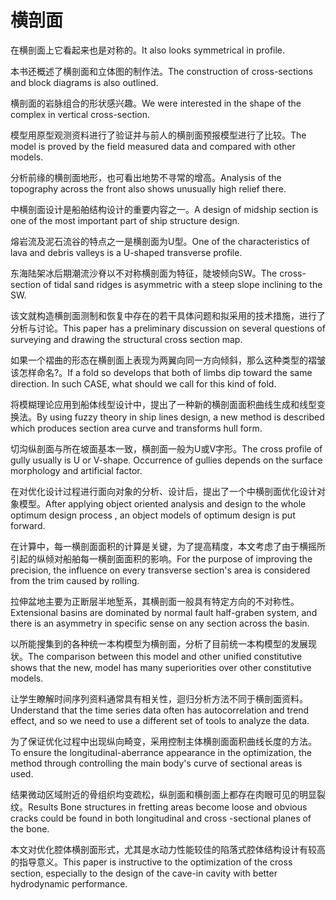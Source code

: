 # 横剖面

<p><span class="chinese">在横剖面上它看起来也是对称的。</span><span class="english">It also looks symmetrical in profile.</span></p>

<p><span class="chinese">本书还概述了横剖面和立体图的制作法。</span><span class="english">The construction of cross-sections and block diagrams is also outlined.</span></p>

<p><span class="chinese">横剖面的岩脉组合的形状感兴趣。</span><span class="english">We were interested in the shape of the complex in vertical cross-section.</span></p>

<p><span class="chinese">模型用原型观测资料进行了验证并与前人的横剖面预报模型进行了比较。</span><span class="english">The model is proved by the field measured data and compared with other models.</span></p>

<p><span class="chinese">分析前缘的横剖面地形，也可看出地势不寻常的增高。</span><span class="english">Analysis of the topography across the front also shows unusually high relief there.</span></p>

<p><span class="chinese">中横剖面设计是船舶结构设计的重要内容之一。</span><span class="english">A design of midship section is one of the most important part of ship structure design.</span></p>

<p><span class="chinese">熔岩流及泥石流谷的特点之一是横剖面为U型。</span><span class="english">One of the characteristics of lava and debris valleys is a U-shaped transverse profile.</span></p>

<p><span class="chinese">东海陆架冰后期潮流沙脊以不对称横剖面为特征，陡坡倾向SW。</span><span class="english">The cross-section of tidal sand ridges is asymmetric with a steep slope inclining to the SW.</span></p>

<p><span class="chinese">该文就构造横剖面测制和恢复中存在的若干具体问题和拟采用的技术措施，进行了分析与讨论。</span><span class="english">This paper has a preliminary discussion on several questions of surveying and drawing the structural cross section map.</span></p>

<p><span class="chinese">如果一个褶曲的形态在横剖面上表现为两翼向同一方向倾斜，那么这种类型的褶皱该怎样命名?。</span><span class="english">If a fold so develops that both of limbs dip toward the same direction. In such CASE, what should we call for this kind of fold.</span></p>

<p><span class="chinese">将模糊理论应用到船体线型设计中，提出了一种新的横剖面面积曲线生成和线型变换法。</span><span class="english">By using fuzzy theory in ship lines design, a new method is described which produces section area curve and transforms hull form.</span></p>

<p><span class="chinese">切沟纵剖面与所在坡面基本一致，横剖面一般为U或V字形。</span><span class="english">The cross profile of gully usually is U or V-shape. Occurrence of gullies depends on the surface morphology and artificial factor.</span></p>

<p><span class="chinese">在对优化设计过程进行面向对象的分析、设计后，提出了一个中横剖面优化设计对象模型。</span><span class="english">After applying object oriented analysis and design to the whole optimum design process , an object models of optimum design is put forward.</span></p>

<p><span class="chinese">在计算中，每一横剖面面积的计算是关键，为了提高精度，本文考虑了由于横摇所引起的纵倾对船舶每一横剖面面积的影响。</span><span class="english">For the purpose of improving the precision, the influence on every transverse section's area is considered from the trim caused by rolling.</span></p>

<p><span class="chinese">拉伸盆地主要为正断层半地堑系，其横剖面一般具有特定方向的不对称性。</span><span class="english">Extensional basins are dominated by normal fault half-graben system, and there is an asymmetry in specific sense on any section across the basin.</span></p>

<p><span class="chinese">以所能搜集到的各种统一本构模型为横剖面，分析了目前统一本构模型的发展现状。</span><span class="english">The comparison between this model and other unified constitutive shows that the new, model has many superiorities over other constitutive models.</span></p>

<p><span class="chinese">让学生瞭解时间序列资料通常具有相关性，迴归分析方法不同于横剖面资料。</span><span class="english">Understand that the time series data often has autocorrelation and trend effect, and so we need to use a different set of tools to analyze the data.</span></p>

<p><span class="chinese">为了保证优化过程中出现纵向畸变，采用控制主体横剖面面积曲线长度的方法。</span><span class="english">To ensure the longitudinal-aberrance appearance in the optimization, the method through controlling the main body's curve of sectional areas is used.</span></p>

<p><span class="chinese">结果微动区域附近的骨组织均变疏松，纵剖面和横剖面上都存在肉眼可见的明显裂纹。</span><span class="english">Results Bone structures in fretting areas become loose and obvious cracks could be found in both longitudinal and cross -sectional planes of the bone.</span></p>

<p><span class="chinese">本文对优化腔体横剖面形式，尤其是水动力性能较佳的陷落式腔体结构设计有较高的指导意义。</span><span class="english">This paper is instructive to the optimization of the cross section, especially to the design of the cave-in cavity with better hydrodynamic performance.</span></p>

